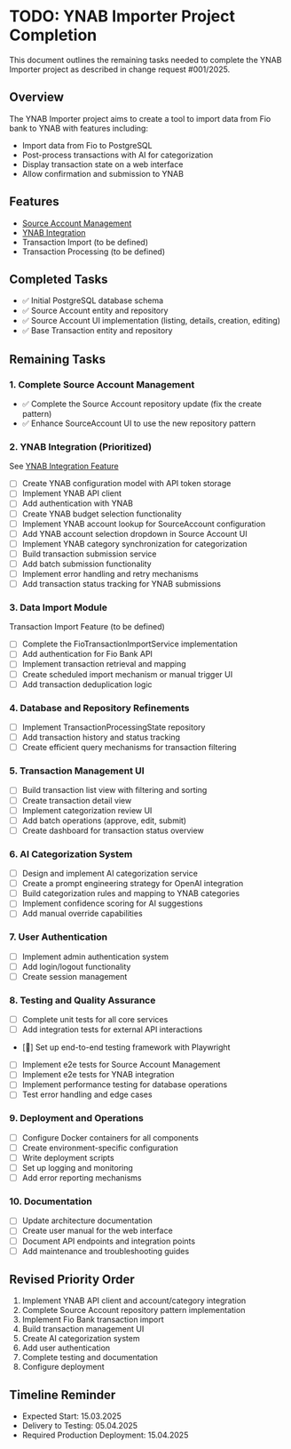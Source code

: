 # TODO: YNAB Importer Project Completion

This document outlines the remaining tasks needed to complete the YNAB Importer project as described in change request #001/2025.

## Overview

The YNAB Importer project aims to create a tool to import data from Fio bank to YNAB with features including:
- Import data from Fio to PostgreSQL
- Post-process transactions with AI for categorization
- Display transaction state on a web interface
- Allow confirmation and submission to YNAB

## Features

- [Source Account Management](../ynab-importer/features/source_account_management.feature)
- [YNAB Integration](../ynab-importer/features/ynab_integration.feature)
- Transaction Import (to be defined)
- Transaction Processing (to be defined)

## Completed Tasks

- ✅ Initial PostgreSQL database schema
- ✅ Source Account entity and repository
- ✅ Source Account UI implementation (listing, details, creation, editing)
- ✅ Base Transaction entity and repository

## Remaining Tasks

### 1. Complete Source Account Management

- ✅ Complete the Source Account repository update (fix the create pattern)
- ✅ Enhance SourceAccount UI to use the new repository pattern

### 2. YNAB Integration (Prioritized)

See [YNAB Integration Feature](../ynab-importer/features/ynab_integration.feature)

- [ ] Create YNAB configuration model with API token storage
- [ ] Implement YNAB API client
- [ ] Add authentication with YNAB
- [ ] Create YNAB budget selection functionality
- [ ] Implement YNAB account lookup for SourceAccount configuration
- [ ] Add YNAB account selection dropdown in Source Account UI
- [ ] Implement YNAB category synchronization for categorization
- [ ] Build transaction submission service
- [ ] Add batch submission functionality
- [ ] Implement error handling and retry mechanisms
- [ ] Add transaction status tracking for YNAB submissions

### 3. Data Import Module

Transaction Import Feature (to be defined)

- [ ] Complete the FioTransactionImportService implementation
- [ ] Add authentication for Fio Bank API
- [ ] Implement transaction retrieval and mapping
- [ ] Create scheduled import mechanism or manual trigger UI
- [ ] Add transaction deduplication logic

### 4. Database and Repository Refinements

- [ ] Implement TransactionProcessingState repository
- [ ] Add transaction history and status tracking
- [ ] Create efficient query mechanisms for transaction filtering

### 5. Transaction Management UI

- [ ] Build transaction list view with filtering and sorting
- [ ] Create transaction detail view
- [ ] Implement categorization review UI
- [ ] Add batch operations (approve, edit, submit)
- [ ] Create dashboard for transaction status overview

### 6. AI Categorization System

- [ ] Design and implement AI categorization service
- [ ] Create a prompt engineering strategy for OpenAI integration
- [ ] Build categorization rules and mapping to YNAB categories
- [ ] Implement confidence scoring for AI suggestions
- [ ] Add manual override capabilities

### 7. User Authentication

- [ ] Implement admin authentication system
- [ ] Add login/logout functionality
- [ ] Create session management

### 8. Testing and Quality Assurance

- [ ] Complete unit tests for all core services
- [ ] Add integration tests for external API interactions
- [🔄] Set up end-to-end testing framework with Playwright
- [ ] Implement e2e tests for Source Account Management
- [ ] Implement e2e tests for YNAB integration
- [ ] Implement performance testing for database operations
- [ ] Test error handling and edge cases

### 9. Deployment and Operations

- [ ] Configure Docker containers for all components
- [ ] Create environment-specific configuration
- [ ] Write deployment scripts
- [ ] Set up logging and monitoring
- [ ] Add error reporting mechanisms

### 10. Documentation

- [ ] Update architecture documentation
- [ ] Create user manual for the web interface
- [ ] Document API endpoints and integration points
- [ ] Add maintenance and troubleshooting guides

## Revised Priority Order

1. Implement YNAB API client and account/category integration
2. Complete Source Account repository pattern implementation
3. Implement Fio Bank transaction import
4. Build transaction management UI
5. Create AI categorization system
6. Add user authentication
7. Complete testing and documentation
8. Configure deployment

## Timeline Reminder

- Expected Start: 15.03.2025
- Delivery to Testing: 05.04.2025
- Required Production Deployment: 15.04.2025
